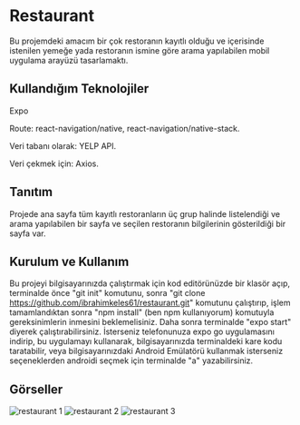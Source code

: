 # Restaurant

Bu projemdeki amacım bir çok restoranın kayıtlı olduğu ve içerisinde istenilen yemeğe yada restoranın ismine göre arama yapılabilen mobil uygulama arayüzü tasarlamaktı.

## Kullandığım Teknolojiler

Expo

Route: react-navigation/native, react-navigation/native-stack.

Veri tabanı olarak: YELP API.

Veri çekmek için: Axios.

## Tanıtım

Projede ana sayfa tüm kayıtlı restoranların üç grup halinde listelendiği ve arama yapılabilen bir sayfa ve seçilen restoranın bilgilerinin gösterildiği bir sayfa var.

## Kurulum ve Kullanım

Bu projeyi bilgisayarınızda çalıştırmak için kod editörünüzde bir klasör açıp, terminalde önce "git init" komutunu, sonra "git clone https://github.com/ibrahimkeles61/restaurant.git" komutunu çalıştırıp, işlem tamamlandıktan sonra "npm install" (ben npm kullanıyorum) komutuyla gereksinimlerin inmesini beklemelisiniz. Daha sonra terminalde "expo start" diyerek çalıştırabilirsiniz. İsterseniz telefonunuza expo go uygulamasını indirip, bu uygulamayı kullanarak, bilgisayarınızda terminaldeki kare kodu taratabilir, veya bilgisayarınızdaki Android Emülatörü kullanmak isterseniz seçeneklerden androidi seçmek için terminalde "a" yazabilirsiniz.

## Görseller

![restaurant 1](https://firebasestorage.googleapis.com/v0/b/ibrahimkeles.appspot.com/o/projectPics%2Frestaurant%201.jpg?alt=media&token=5ece2911-2457-47df-a1de-5550474b19fa) ![restaurant 2](https://firebasestorage.googleapis.com/v0/b/ibrahimkeles.appspot.com/o/projectPics%2Frestaurant%202.jpg?alt=media&token=7d650301-de42-456d-9564-dfd83e2a20d8) ![restaurant 3](https://firebasestorage.googleapis.com/v0/b/ibrahimkeles.appspot.com/o/projectPics%2Frestaurant%203.jpg?alt=media&token=ebbc3654-e2d0-4053-8aa9-739e57117bd6)
